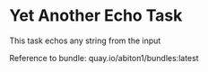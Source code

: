 # Yet Another Echo Task

This task echos any string from the input

Reference to bundle: quay.io/abiton1/bundles:latest
